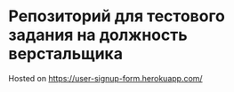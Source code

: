 # Репозиторий  для тестового задания на должность верстальщика
Hosted on https://user-signup-form.herokuapp.com/
